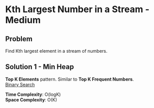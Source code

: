 # Kth Largest Number in a Stream - Medium

## Problem
Find Kth largest element in a stream of numbers.

## Solution 1 - Min Heap
**Top K Elements** pattern. Similar to **Top K Frequent Numbers**. <br>
[Binary Search](https://github.com/jecjung520/Algorithm/blob/main/Two%20Pointers/Pair%20with%20Target%20Sum%20-%20Easy/targetSum1.cc)

**Time Complexity**: O(logK) <br>
**Space Complexity**: O(K)